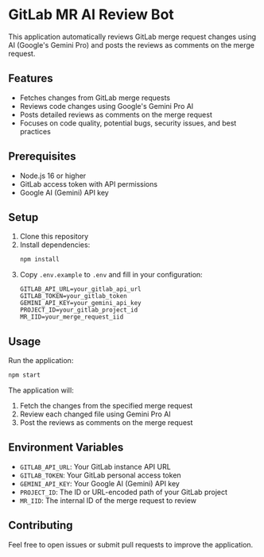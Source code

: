 # GitLab MR AI Review Bot

This application automatically reviews GitLab merge request changes using AI (Google's Gemini Pro) and posts the reviews as comments on the merge request.

## Features

- Fetches changes from GitLab merge requests
- Reviews code changes using Google's Gemini Pro AI
- Posts detailed reviews as comments on the merge request
- Focuses on code quality, potential bugs, security issues, and best practices

## Prerequisites

- Node.js 16 or higher
- GitLab access token with API permissions
- Google AI (Gemini) API key

## Setup

1. Clone this repository
2. Install dependencies:
   ```bash
   npm install
   ```
3. Copy `.env.example` to `.env` and fill in your configuration:
   ```
   GITLAB_API_URL=your_gitlab_api_url
   GITLAB_TOKEN=your_gitlab_token
   GEMINI_API_KEY=your_gemini_api_key
   PROJECT_ID=your_gitlab_project_id
   MR_IID=your_merge_request_iid
   ```

## Usage

Run the application:

```bash
npm start
```

The application will:
1. Fetch the changes from the specified merge request
2. Review each changed file using Gemini Pro AI
3. Post the reviews as comments on the merge request

## Environment Variables

- `GITLAB_API_URL`: Your GitLab instance API URL
- `GITLAB_TOKEN`: Your GitLab personal access token
- `GEMINI_API_KEY`: Your Google AI (Gemini) API key
- `PROJECT_ID`: The ID or URL-encoded path of your GitLab project
- `MR_IID`: The internal ID of the merge request to review

## Contributing

Feel free to open issues or submit pull requests to improve the application. 
